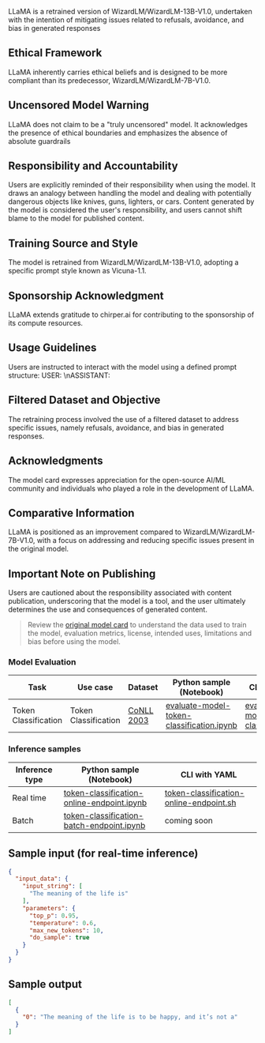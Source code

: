 LLaMA is a retrained version of WizardLM/WizardLM-13B-V1.0, undertaken with the intention of mitigating issues related to refusals, avoidance, and bias in generated responses

## Ethical Framework
LLaMA inherently carries ethical beliefs and is designed to be more compliant than its predecessor, WizardLM/WizardLM-7B-V1.0.

## Uncensored Model Warning
LLaMA does not claim to be a "truly uncensored" model. It acknowledges the presence of ethical boundaries and emphasizes the absence of absolute guardrails

## Responsibility and Accountability
Users are explicitly reminded of their responsibility when using the model. It draws an analogy between handling the model and dealing with potentially dangerous objects like knives, guns, lighters, or cars.
Content generated by the model is considered the user's responsibility, and users cannot shift blame to the model for published content.

## Training Source and Style
The model is retrained from WizardLM/WizardLM-13B-V1.0, adopting a specific prompt style known as Vicuna-1.1.

## Sponsorship Acknowledgment
LLaMA extends gratitude to chirper.ai for contributing to the sponsorship of its compute resources.

## Usage Guidelines
Users are instructed to interact with the model using a defined prompt structure: USER: <prompt>\nASSISTANT:

## Filtered Dataset and Objective
The retraining process involved the use of a filtered dataset to address specific issues, namely refusals, avoidance, and bias in generated responses.

## Acknowledgments
The model card expresses appreciation for the open-source AI/ML community and individuals who played a role in the development of LLaMA.

## Comparative Information
LLaMA is positioned as an improvement compared to WizardLM/WizardLM-7B-V1.0, with a focus on addressing and reducing specific issues present in the original model.

## Important Note on Publishing
Users are cautioned about the responsibility associated with content publication, underscoring that the model is a tool, and the user ultimately determines the use and consequences of generated content.

> Review the <a href="https://huggingface.co/cognitivecomputations/WizardLM-13B-V1.0-Uncensored" target="_blank">original model card</a> to understand the data used to train the model, evaluation metrics, license, intended uses, limitations and bias before using the model.

### Model Evaluation

Task| Use case| Dataset| Python sample (Notebook)| CLI with YAML
|--|--|--|--|--|
Token Classification | Token Classification | <a href="https://huggingface.co/datasets/conll2003" target="_blank">CoNLL 2003</a> | <a href="https://aka.ms/azureml-eval-sdk-token-classification" target="_blank">evaluate-model-token-classification.ipynb</a> | <a href="https://aka.ms/azureml-eval-cli-token-classification" target="_blank">evaluate-model-token-classification.yml</a>

### Inference samples

Inference type|Python sample (Notebook)|CLI with YAML
|--|--|--|
Real time|<a href="https://aka.ms/azureml-infer-online-sdk-token-classification" target="_blank">token-classification-online-endpoint.ipynb</a>|<a href="https://aka.ms/azureml-infer-online-cli-token-classification" target="_blank">token-classification-online-endpoint.sh</a>
Batch |<a href="https://aka.ms/azureml-infer-batch-sdk-token-classification" target="_blank">token-classification-batch-endpoint.ipynb</a>| coming soon

## Sample input (for real-time inference)

```json
{
  "input_data": {
    "input_string": [
      "The meaning of the life is"
    ],
    "parameters": {
      "top_p": 0.95,
      "temperature": 0.6,
      "max_new_tokens": 10,
      "do_sample": true
    }
  }
}
```

## Sample output
```json
[
  {
    "0": "The meaning of the life is to be happy, and it’s not a"
  }
]
```